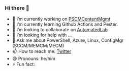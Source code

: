 ### Hi there 👋

- 🔭 I’m currently working on [PSCMContentMgmt](https://github.com/codaamok/PSCMContentMgmt)
- 🌱 I’m currently learning Github Actions and Pester.
- 👯 I’m looking to collaborate on [AutomatedLab](https://github.com/AutomatedLab/AutomatedLab)
- 🤔 I’m looking for help with ...
- 💬 Ask me about PowerShell, Azure, Linux, ConfigMgr (SCCM/MEMCM/MECM)
- 📫 How to reach me: [Twitter](https://twitter.com/codaamok)
- 😄 Pronouns: he/him
- ⚡ Fun fact: 

<!--
**codaamok/codaamok** is a ✨ _special_ ✨ repository because its `README.md` (this file) appears on your GitHub profile.

Here are some ideas to get you started:

- 🔭 I’m currently working on ...
- 🌱 I’m currently learning ...
- 👯 I’m looking to collaborate on ...
- 🤔 I’m looking for help with ...
- 💬 Ask me about ...
- 📫 How to reach me: ...
- 😄 Pronouns: ...
- ⚡ Fun fact: ...
-->
